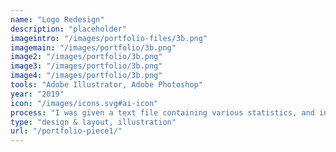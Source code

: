```yaml
---
name: "Logo Redesign"
description: "placeholder"
imageintro: "/images/portfolio-files/3b.png"
imagemain: "/images/portfolio/3b.png"
image2: "/images/portfolio/3b.png"
image3: "/images/portfolio/3b.png"
image4: "/images/portfolio/3b.png"
tools: "Adobe Illustrator, Adobe Photoshop"
year: "2019"
icon: "/images/icons.svg#ai-icon"
process: "I was given a text file containing various statistics, and instructed to transform the data into an interesting poster."
type: "design & layout, illustration"
url: "/portfolio-piece1/"
---
```

